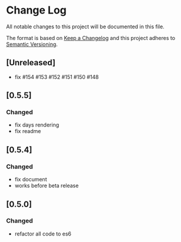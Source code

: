 # Change Log
All notable changes to this project will be documented in this file.

The format is based on [Keep a Changelog](http://keepachangelog.com/) 
and this project adheres to [Semantic Versioning](http://semver.org/).


## [Unreleased]
- fix #154 #153 #152 #151 #150 #148

## [0.5.5] 
### Changed
- fix days rendering
- fix readme


## [0.5.4] 
### Changed
- fix document
- works before beta release


## [0.5.0] 
### Changed
- refactor all code to es6
